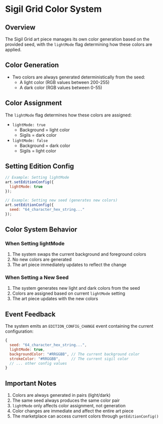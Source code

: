 # Sigil Grid Color System

## Overview
The Sigil Grid art piece manages its own color generation based on the provided seed, with the `lightMode` flag determining how these colors are applied.

## Color Generation
- Two colors are always generated deterministically from the seed:
  - A light color (RGB values between 200-255)
  - A dark color (RGB values between 0-55)

## Color Assignment
The `lightMode` flag determines how these colors are assigned:
- `lightMode: true`
  - Background = light color
  - Sigils = dark color
- `lightMode: false`
  - Background = dark color
  - Sigils = light color

## Setting Edition Config

```javascript
// Example: Setting lightMode
art.setEditionConfig({
  lightMode: true
});

// Example: Setting new seed (generates new colors)
art.setEditionConfig({
  seed: "64_character_hex_string..."
});
```

## Color System Behavior

### When Setting lightMode
1. The system swaps the current background and foreground colors
2. No new colors are generated
3. The art piece immediately updates to reflect the change

### When Setting a New Seed
1. The system generates new light and dark colors from the seed
2. Colors are assigned based on current `lightMode` setting
3. The art piece updates with the new colors

## Event Feedback
The system emits an `EDITION_CONFIG_CHANGE` event containing the current configuration:

```javascript
{
  seed: "64_character_hex_string...",
  lightMode: true,
  backgroundColor: "#RRGGBB", // The current background color
  strokeColor: "#RRGGBB",     // The current sigil color
  // ... other config values
}
```

## Important Notes
1. Colors are always generated in pairs (light/dark)
2. The same seed always produces the same color pair
3. `lightMode` only affects color assignment, not generation
4. Color changes are immediate and affect the entire art piece
5. The marketplace can access current colors through `getEditionConfig()` 